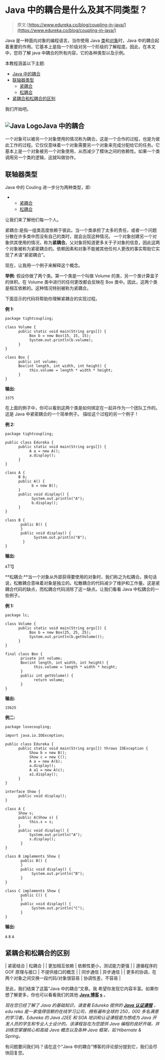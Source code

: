 # Java 中的耦合是什么及其不同类型？

> 原文:[https://www.edureka.co/blog/coupling-in-java/](https://www.edureka.co/blog/coupling-in-java/)

Java 是一种面向对象的编程语言。当你使用 Java [类](https://www.edureka.co/blog/java-objects-and-classes/)和[对象](https://www.edureka.co/blog/java-object/)时，Java 中的耦合起着重要的作用。它基本上是指一个阶级对另一个阶级的了解程度。因此，在本文中，您将了解 java 中耦合的所有内容，它的各种类型以及示例。

本教程涵盖以下主题:

*   [Java 中的耦合](#coupling)
*   [联轴器类型](#types)
    *   [紧耦合](#tightcoupling)
    *   [松耦合](#loosecoupling)
*   [紧耦合和松耦合的区别](#tightcouplingvsloosecoupling)

我们开始吧。

## **![Java Logo](../Images/ba2e139ba09d4bcd6574457af0fe6049.png)Java 中的耦合**

一个对象可以被另一个对象使用的情况称为耦合。这是一个合作的过程，也是为彼此工作的过程。它仅仅意味着一个对象需要另一个对象来完成分配给它的任务。它基本上是一个对象被另一个对象使用，从而减少了模块之间的依赖性。如果一个类调用另一个类的逻辑，这就叫做协作。

## **联轴器类型**

Java 中的 Couling 进一步分为两种类型，即:

*   *   [紧耦合](#tight)
    *   [松耦合](#loose)

让我们来了解他们每一个人。

紧耦合:是指一组类高度依赖于彼此。当一个类承担了太多的责任，或者一个问题分散在许多类中而没有自己的类时，就会出现这种情况。 一个对象创建另一个对象供其使用的情况，称为**紧耦合**。父对象将知道更多关于子对象的信息，因此这两个对象被称为紧密耦合的。依赖因素和对象不能被其他任何人更改的事实帮助它实现了术语“紧密耦合”。

现在，让我用一个例子来解释这个概念。

**举例:** 假设你做了两个类。第一个类是一个叫做 Volume 的类，另一个类计算盒子的体积。在 Volume 类中进行的任何更改都会反映在 Box 类中。因此，这两个类是相互依赖的。这种情况特别被称为紧耦合。

下面显示的代码将帮助你理解紧耦合的实现过程。

**例 1:**

```
package tightcoupling;

class Volume {
      public static void main(String args[]) {
           Box b = new Box(15, 15, 15);
           System.out.println(b.volume);
      }
}

class Box {
      public int volume;
      Box(int length, int width, int height) {
           this.volume = length * width * height;
      }
}

```

**输出:**

`3375`

在上面的例子中，你可以看到这两个类是如何绑定在一起并作为一个团队工作的。这是 Java 中紧密耦合的一个简单例子。 描绘这个过程的另一个例子！

**例 2:**

```
package tightcoupling;

public class Edureka {
      public static void main(String args[]) {
           A a = new A();
           a.display();
      }
}

class A {
      B b;
      public A() {
            b = new B();
      }
      public void display() {
            System.out.println("A");
            b.display();
      }
}

class B {
       public B() {
       }
       public void display() {
             System.out.println("B");
        }
}

```

**输出:**

`A`T1】

**松耦合:**当一个对象从外部获得要使用的对象时，我们称之为松耦合。换句话说，松散耦合意味着对象是独立的。松散耦合的代码减少了维护和工作量。这是紧耦合代码的缺点，而松耦合代码消除了这一缺点。让我们看看 Java 中松耦合的一些例子。

**例 1:**

```
package lc;

class Volume {
      public static void main(String args[]) {
           Box b = new Box(25, 25, 25);
           System.out.println(b.getVolume());
      }
}

final class Box {
       private int volume;
       Box(int length, int width, int height) {
             this.volume = length * width * height;
       }
       public int getVolume() {
             return volume;
       }
}

```

**输出:**

`15625`

**例二:**

```
package losecoupling;

import java.io.IOException;

public class Edureka {
      public static void main(String args[]) throws IOException {
           Show b = new B();
           Show c = new C();
           A a = new A(b);
           a.display();
           A a1 = new A(c);
           a1.display();
      }
}

interface Show {
      public void display();
}

class A {
      Show s;
      public A(Show s) {
           this.s = s;
      }
      public void display() {
           System.out.println("A");
           s.display();
       }
}

class B implements Show {
       public B() {
       }
       public void display() {
            System.out.println("B");
       }
}

class C implements Show {
       public C() {
       }
       public void display() {
            System.out.println("C");
       }
}

```

**输出:**

`A` `B` `A`

## **紧耦合和松耦合的区别**

| 紧密结合 | 松耦合 |
| 更加相互依赖 | 依赖性更小，测试能力更强 |
| 遵循程序的 GOF 原理与接口 | 不提供接口的概念 |
| 同步通信 | 异步通信 |
| 更多的协调，在两个对象之间交换一段代码/对象很容易 | 协调性差，不容易 |

至此，我们结束了这篇“Java 中的耦合”文章。我 希望你发现它内容丰富。如果你想了解更多，你也可以看看我们的其他 **[Java 博客](https://www.edureka.co/blog/what-is-java/) [s](https://www.edureka.co/blog/java-tutorial/)** 。

*现在您已经了解了 Java 的基础知识，请查看 Edureka 提供的  [**Java 认证课程**](https://www.edureka.co/java-j2ee-training-course)* *，edu reka 是一家值得信赖的在线学习公司，拥有遍布全球的 250，000 多名满意的学习者。Edureka 的 Java J2EE 和 SOA 培训和认证课程是为想成为 Java 开发人员的学生和专业人士设计的。该课程旨在为您提供 Java 编程的良好开端，并训练您掌握核心和高级 Java 概念以及各种 Java 框架，如 Hibernate & Spring。*

有问题要问我们吗？请在这个“Java 中的耦合”博客的评论部分提到它，我们会尽快回复您。